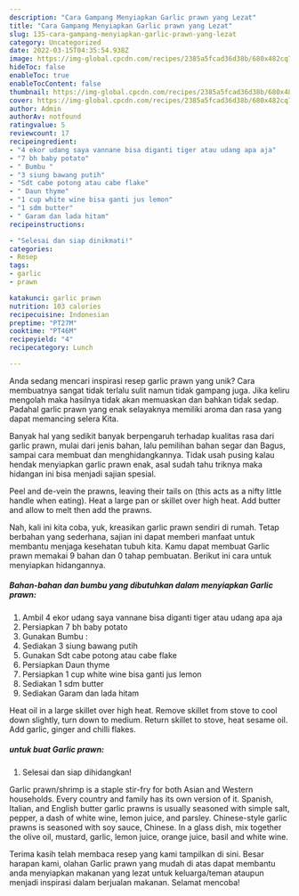 ```yaml
---
description: "Cara Gampang Menyiapkan Garlic prawn yang Lezat"
title: "Cara Gampang Menyiapkan Garlic prawn yang Lezat"
slug: 135-cara-gampang-menyiapkan-garlic-prawn-yang-lezat
category: Uncategorized
date: 2022-03-15T04:35:54.938Z
image: https://img-global.cpcdn.com/recipes/2385a5fcad36d38b/680x482cq70/garlic-prawn-foto-resep-utama.jpg
hideToc: false
enableToc: true
enableTocContent: false
thumbnail: https://img-global.cpcdn.com/recipes/2385a5fcad36d38b/680x482cq70/garlic-prawn-foto-resep-utama.jpg
cover: https://img-global.cpcdn.com/recipes/2385a5fcad36d38b/680x482cq70/garlic-prawn-foto-resep-utama.jpg
author: Admin
authorAv: notfound
ratingvalue: 5
reviewcount: 17
recipeingredient:
- "4 ekor udang saya vannane bisa diganti tiger atau udang apa aja"
- "7 bh baby potato"
- " Bumbu "
- "3 siung bawang putih"
- "Sdt cabe potong atau cabe flake"
- " Daun thyme"
- "1 cup white wine bisa ganti jus lemon"
- "1 sdm butter"
- " Garam dan lada hitam"
recipeinstructions:

- "Selesai dan siap dinikmati!"
categories:
- Resep
tags:
- garlic
- prawn

katakunci: garlic prawn 
nutrition: 103 calories
recipecuisine: Indonesian
preptime: "PT27M"
cooktime: "PT46M"
recipeyield: "4"
recipecategory: Lunch

---
```





Anda sedang mencari inspirasi resep garlic prawn yang unik? Cara membuatnya sangat tidak terlalu sulit namun tidak gampang juga. Jika keliru mengolah maka hasilnya tidak akan memuaskan dan bahkan tidak sedap. Padahal garlic prawn yang enak selayaknya memiliki aroma dan rasa yang dapat memancing selera Kita.





Banyak hal yang sedikit banyak berpengaruh terhadap kualitas rasa dari garlic prawn, mulai dari jenis bahan, lalu pemilihan bahan segar dan Bagus, sampai cara membuat dan menghidangkannya. Tidak usah pusing kalau hendak menyiapkan garlic prawn enak,      asal sudah tahu triknya maka hidangan ini bisa menjadi sajian spesial.














Peel and de-vein the prawns, leaving their tails on (this acts as a nifty little handle when eating). Heat a large pan or skillet over high heat. Add butter and allow to melt then add the prawns.






Nah, kali ini kita coba, yuk, kreasikan garlic prawn sendiri di rumah. Tetap berbahan yang sederhana, sajian ini dapat memberi manfaat untuk membantu menjaga kesehatan tubuh kita. Kamu dapat membuat Garlic prawn memakai 9 bahan dan 0 tahap pembuatan. Berikut ini cara untuk menyiapkan hidangannya.

<!--inarticleads1-->

##### Bahan-bahan dan bumbu yang dibutuhkan dalam menyiapkan Garlic prawn:

1. Ambil 4 ekor udang saya vannane bisa diganti tiger atau udang apa aja
1. Persiapkan 7 bh baby potato
1. Gunakan  Bumbu :
1. Sediakan 3 siung bawang putih
1. Gunakan Sdt cabe potong atau cabe flake
1. Persiapkan  Daun thyme
1. Persiapkan 1 cup white wine bisa ganti jus lemon
1. Sediakan 1 sdm butter
1. Sediakan  Garam dan lada hitam


Heat oil in a large skillet over high heat. Remove skillet from stove to cool down slightly, turn down to medium. Return skillet to stove, heat sesame oil. Add garlic, ginger and chilli flakes. 

<!--inarticleads2-->

#####  untuk buat Garlic prawn:


1. Selesai dan siap dihidangkan!

Garlic prawn/shrimp is a staple stir-fry for both Asian and Western households. Every country and family has its own version of it. Spanish, Italian, and English butter garlic prawns is usually seasoned with simple salt, pepper, a dash of white wine, lemon juice, and parsley. Chinese-style garlic prawns is seasoned with soy sauce, Chinese. In a glass dish, mix together the olive oil, mustard, garlic, lemon juice, orange juice, basil and white wine. 

Terima kasih telah membaca resep yang kami tampilkan di sini. Besar harapan kami, olahan Garlic prawn yang mudah di atas dapat membantu anda menyiapkan makanan yang lezat untuk keluarga/teman ataupun menjadi inspirasi dalam berjualan makanan. Selamat mencoba!
